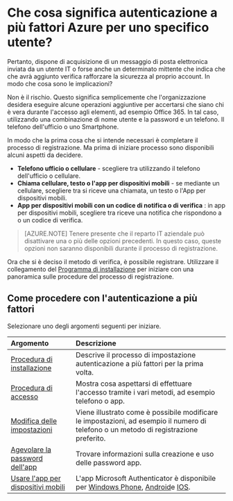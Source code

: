 <properties
    pageTitle="Che cosa significa autenticazione a più fattori Azure per uno specifico utente?"
    description="Questa è la pagina di autenticazione a più fattori Azure utili agli utenti finali la Guida modalità di autenticazione a più fattori Azure."
    services="multi-factor-authentication"
    documentationCenter=""
    authors="kgremban"
    manager="femila"
    editor="curtland"/>

<tags
    ms.service="multi-factor-authentication"
    ms.workload="identity"
    ms.tgt_pltfrm="na"
    ms.devlang="na"
    ms.topic="article"
    ms.date="08/22/2016"
    ms.author="kgremban"/>



# <a name="what-does-azure-multi-factor-authentication-mean-for-me"></a>Che cosa significa autenticazione a più fattori Azure per uno specifico utente?

Pertanto, dispone di acquisizione di un messaggio di posta elettronica inviata da un utente IT o forse anche un determinato mittente che indica che che avrà aggiunto verifica rafforzare la sicurezza al proprio account.  In modo che cosa sono le implicazioni?

Non è il rischio.  Questo significa semplicemente che l'organizzazione desidera eseguire alcune operazioni aggiuntive per accertarsi che siano chi è vera durante l'accesso agli elementi, ad esempio Office 365.  In tal caso, utilizzando una combinazione di nome utente e la password e un telefono.  Il telefono dell'ufficio o uno Smartphone.

In modo che la prima cosa che si intende necessari è completare il processo di registrazione.  Ma prima di iniziare processo sono disponibili alcuni aspetti da decidere.

- **Telefono ufficio o cellulare** - scegliere tra utilizzando il telefono dell'ufficio o cellulare.
- **Chiama cellulare, testo o l'app per dispositivi mobili** - se mediante un cellulare, scegliere tra si riceve una chiamata, un testo o l'App per dispositivi mobili.
- **App per dispositivi mobili con un codice di notifica o di verifica** : in app per dispositivi mobili, scegliere tra riceve una notifica che rispondono a o un codice di verifica.

> [AZURE.NOTE]  Tenere presente che il reparto IT aziendale può disattivare una o più delle opzioni precedenti.  In questo caso, queste opzioni non saranno disponibili durante il processo di registrazione.

Ora che si è deciso il metodo di verifica, è possibile registrare.  Utilizzare il collegamento del [Programma di installazione](../multi-factor-authentication-end-user-first-time.md) per iniziare con una panoramica sulle procedure del processo di registrazione.


## <a name="how-to-get-going-with-multi-factor-authentication"></a>Come procedere con l'autenticazione a più fattori

Selezionare uno degli argomenti seguenti per iniziare.

Argomento|Descrizione
:------------- | :------------- |
[Procedura di installazione](../multi-factor-authentication-end-user-first-time.md)|  Descrive il processo di impostazione autenticazione a più fattori per la prima volta.
[Procedura di accesso](../multi-factor-authentication-end-user-signin.md)|Mostra cosa aspettarsi di effettuare l'accesso tramite i vari metodi, ad esempio telefono o app.
[Modifica delle impostazioni](../multi-factor-authentication-end-user-manage-settings.md)|Viene illustrato come è possibile modificare le impostazioni, ad esempio il numero di telefono o un metodo di registrazione preferito.
[Agevolare la password dell'app](../multi-factor-authentication-end-user-app-passwords.md)| Trovare informazioni sulla creazione e uso delle password app.
[Usare l'app per dispositivi mobili](../multi-factor-authentication-microsoft-authenticator.md)|L'app Microsoft Authenticator è disponibile per [Windows Phone](http://go.microsoft.com/fwlink/?Linkid=825071), [Android](http://go.microsoft.com/fwlink/?Linkid=825072)e [IOS](http://go.microsoft.com/fwlink/?Linkid=825073).
